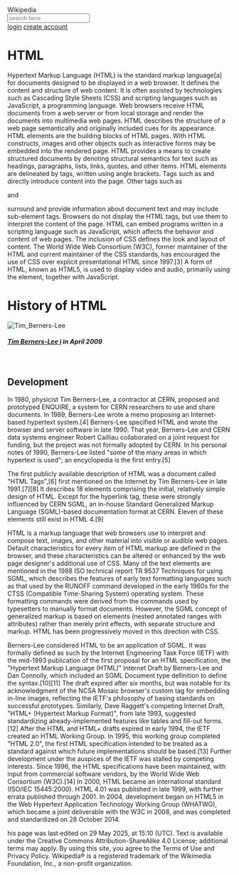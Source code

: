 <!DOCTYPE html>
<html lang="en">
<head>
    <meta charset="UTF-8">
    <meta name="viewport" content="width=device-width, initial-scale=1.0">
    <title>html wikipedia</title>
    <link rel="stylesheet" href="style.css"/>
</head>
<body>
    <nav class="navbar"> 
<div class="logo">Wikipedia</div>
<input type="search" placeholder="search here" class="search-bar"> 
<div class="nav-link">
<a href="login.html"> login</a>
<a href="#"> create account</a>
</div> 
    </nav>
     <h1>HTML</h1>
     <div class="body">
        <p>Hypertext Markup Language (HTML) is the standard markup language[a] for documents designed to be displayed in a web browser. It defines the content and structure of web content. It is often assisted by technologies such as Cascading Style Sheets (CSS) and scripting languages such as JavaScript, a programming language.
            Web browsers receive HTML documents from a web server or from local storage and render the documents into multimedia web pages. HTML describes the structure of a web page semantically and originally included cues for its appearance. 
            HTML elements are the building blocks of HTML pages. With HTML constructs, images and other objects such as interactive forms may be embedded into the rendered page. HTML provides a means to create structured documents by denoting structural semantics for text such as headings, paragraphs, lists, links, quotes, and other items. HTML elements are delineated by tags, written using angle brackets. Tags such as  and directly introduce content into the page. Other tags such as <p> and </p> surround and provide information about document text and may include sub-element tags. Browsers do not display the HTML tags, but use them to interpret the content of the page.
            HTML can embed programs written in a scripting language such as JavaScript, which affects the behavior and content of web pages. The inclusion of CSS defines the look and layout of content. The World Wide Web Consortium (W3C), former maintainer of the HTML and current maintainer of the CSS standards, has encouraged the use of CSS over explicit presentational HTML since 1997.[3] A form of HTML, known as HTML5, is used to display video and audio, primarily using the  element, together with JavaScript.</p>
     </div>
     <h1>History of HTML</h1>
     <div class="owner">
        <img src="Tim_Berners-Lee_April_2009.jpg" alt="Tim_Berners-Lee">
     </div>
     <h5><a href="https://en.wikipedia.org/wiki/Tim_Berners-Lee">Tim Berners-Lee i</a> in April 2009</h5><br>
     <h2>Development</h2>
     <div class="development">
        <p>
            In 1980, physicist Tim Berners-Lee, a contractor at CERN, proposed and prototyped ENQUIRE, a system for CERN researchers to use and share documents. In 1989, Berners-Lee wrote a memo proposing an Internet-based hypertext system.[4] Berners-Lee specified HTML and wrote the browser and server software in late 1990. That year, Berners-Lee and CERN data systems engineer Robert Cailliau collaborated on a joint request for funding, but the project was not formally adopted by CERN. In his personal notes of 1990, Berners-Lee listed "some of the many areas in which hypertext is used"; an encyclopedia is the first entry.[5]

The first publicly available description of HTML was a document called "HTML Tags",[6] first mentioned on the Internet by Tim Berners-Lee in late 1991.[7][8] It describes 18 elements comprising the initial, relatively simple design of HTML. Except for the hyperlink tag, these were strongly influenced by CERN SGML, an in-house Standard Generalized Markup Language (SGML)-based documentation format at CERN. Eleven of these elements still exist in HTML 4.[9]

HTML is a markup language that web browsers use to interpret and compose text, images, and other material into visible or audible web pages. Default characteristics for every item of HTML markup are defined in the browser, and these characteristics can be altered or enhanced by the web page designer's additional use of CSS. Many of the text elements are mentioned in the 1988 ISO technical report TR 9537 Techniques for using SGML, which describes the features of early text formatting languages such as that used by the RUNOFF command developed in the early 1960s for the CTSS (Compatible Time-Sharing System) operating system. These formatting commands were derived from the commands used by typesetters to manually format documents. However, the SGML concept of generalized markup is based on elements (nested annotated ranges with attributes) rather than merely print effects, with separate structure and markup. HTML has been progressively moved in this direction with CSS.

Berners-Lee considered HTML to be an application of SGML. It was formally defined as such by the Internet Engineering Task Force (IETF) with the mid-1993 publication of the first proposal for an HTML specification, the "Hypertext Markup Language (HTML)" Internet Draft by Berners-Lee and Dan Connolly, which included an SGML Document type definition to define the syntax.[10][11] The draft expired after six months, but was notable for its acknowledgment of the NCSA Mosaic browser's custom tag for embedding in-line images, reflecting the IETF's philosophy of basing standards on successful prototypes. Similarly, Dave Raggett's competing Internet Draft, "HTML+ (Hypertext Markup Format)", from late 1993, suggested standardizing already-implemented features like tables and fill-out forms.[12]
After the HTML and HTML+ drafts expired in early 1994, the IETF created an HTML Working Group. In 1995, this working group completed "HTML 2.0", the first HTML specification intended to be treated as a standard against which future implementations should be based.[13]
Further development under the auspices of the IETF was stalled by competing interests. Since 1996, the HTML specifications have been maintained, with input from commercial software vendors, by the World Wide Web Consortium (W3C).[14] In 2000, HTML became an international standard (ISO/IEC 15445:2000). HTML 4.01 was published in late 1999, with further errata published through 2001. In 2004, development began on HTML5 in the Web Hypertext Application Technology Working Group (WHATWG), which became a joint deliverable with the W3C in 2008, and was completed and standardized on 28 October 2014.
        </p>
     </div>
     <div class="footer">
        his page was last edited on 29 May 2025, at 15:10 (UTC).
Text is available under the Creative Commons Attribution-ShareAlike 4.0 License; additional terms may apply. By using this site, you agree to the Terms of Use and Privacy Policy. Wikipedia® is a registered trademark of the Wikimedia Foundation, Inc., a non-profit organization.  
</div>
    </body>
</html>
